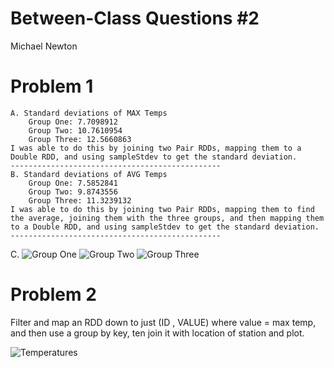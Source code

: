 # Between-Class Questions #2

Michael Newton

# Problem 1
    A. Standard deviations of MAX Temps 
        Group One: 7.7098912
        Group Two: 10.7610954
        Group Three: 12.5660863
    I was able to do this by joining two Pair RDDs, mapping them to a Double RDD, and using sampleStdev to get the standard deviation.
    -----------------------------------------------
    B. Standard deviations of AVG Temps
        Group One: 7.5852841
        Group Two: 9.8743556
        Group Three: 11.3239132
    I was able to do this by joining two Pair RDDs, mapping them to find the average, joining them with the three groups, and then mapping them to a Double RDD, and using sampleStdev to get the standard deviation.
    -----------------------------------------------
    
C.
![Group One](https://raw.githubusercontent.com/CSCI3395-F17/daily-code-mnewtonten/master/images/groupOne.png?token=AVGCDUVS5SlsYCjNHLE50iL4iaXEnApWks5ZyfbswA%3D%3D)
![Group Two](https://raw.githubusercontent.com/CSCI3395-F17/daily-code-mnewtonten/master/images/groupTwo.png?token=AVGCDfHbZKte3PGywpQ0NG_0phzGbl0cks5ZyfgKwA%3D%3D)
![Group Three](https://raw.githubusercontent.com/CSCI3395-F17/daily-code-mnewtonten/master/images/groupThree.png?token=AVGCDdhqPTaqlNQyOH0GwF3iIoaNGmCkks5ZyfgOwA%3D%3D)

# Problem 2   

  Filter and map an RDD down to just (ID , VALUE) where value = max temp, and then use a group by key, ten join it with location of station and plot.

![Temperatures](https://github.com/CSCI3395-F17/daily-code-mnewtonten/blob/master/images/question2.png?raw=true) 
